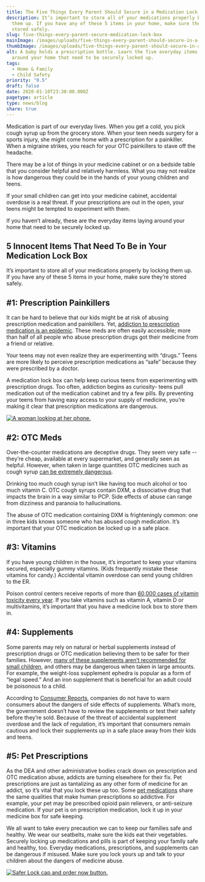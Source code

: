 ```yaml
---
title: The Five Things Every Parent Should Secure in a Medication Lock Box
description: It’s important to store all of your medications properly by locking
  them up. If you have any of these 5 items in your home, make sure they’re
  stored safely.
slug: five-things-every-parent-secure-medication-lock-box
mainImage: /images/uploads/five-things-every-parent-should-secure-in-a-medication-lock-box.jpg
thumbImage: /images/uploads/five-things-every-parent-should-secure-in-a-medication-lock-box.jpg
alt: A baby holds a prescription bottle. Learn the five everyday items laying
  around your home that need to be securely locked up.
tags:
  - Home & Family
  - Child Safety
priority: "0.5"
draft: false
date: 2020-01-10T23:30:00.000Z
pagetype: article
type: news/blog
share: true
---
```

Medication is part of our everyday lives. When you get a cold, you pick cough syrup up from the grocery store. When your teen needs surgery for a sports injury, she might come home with a prescription for a painkiller. When a migraine strikes, you reach for your OTC painkillers to stave off the headache.

There may be a lot of things in your medicine cabinet or on a bedside table that you consider helpful and relatively harmless. What you may not realize is how dangerous they could be in the hands of your young children and teens.

If your small children can get into your medicine cabinet, accidental overdose is a real threat. If your prescriptions are out in the open, your teens might be tempted to experiment with them.

If you haven’t already, these are the everyday items laying around your home that need to be securely locked up.

## 5 Innocent Items That Need To Be in Your Medication Lock Box

It’s important to store all of your medications properly by locking them up.&nbsp; If you have any of these 5 items in your home, make sure they’re stored safely.

## \#1: Prescription Painkillers

It can be hard to believe that our kids might be at risk of abusing prescription medication and painkillers. Yet, [addiction to prescription medication is an epidemic](/news/blog/can-medication-storage-really-prevent-drug-addiction). These meds are often easily accessible; more than half of all people who abuse prescription drugs got their medicine from a friend or relative.

Your teens may not even realize they are experimenting with “drugs.” Teens are more likely to perceive prescription medications as “safe” because they were prescribed by a doctor.

A medication lock box can help keep curious teens from experimenting with prescription drugs. Too often, addiction begins as curiosity- teens pull medication out of the medication cabinet and try a few pills. By preventing your teens from having easy access to your supply of medicine, you’re making it clear that prescription medications are dangerous.

[![A woman looking at her phone.](/images/uploads/rxguardian-well-rx-graphic.jpg "Save up to 80 percent on prescription drugs.")](https://www.wellrx.com/rx-discount-card/enroll/?invitecode=SaferLock%20&utm_source=SaferLock%20&utm_medium=affiliate&utm_campaign=%3cblogs%3E "WellRx Link")

## \#2: OTC Meds

Over-the-counter medications are deceptive drugs. They seem very safe -- they’re cheap, available at every supermarket, and generally seen as helpful. However, when taken in large quantities OTC medicines such as cough syrup [can be extremely dangerous](http://stopmedicineabuse.org/what-does-abuse-look-like).

Drinking too much cough syrup isn’t like having too much alcohol or too much vitamin C. OTC cough syrups contain DXM, a dissociative drug that impacts the brain in a way similar to PCP. Side effects of abuse can range from dizziness and paranoia to hallucinations.

The abuse of OTC medication containing DXM is frighteningly common: one in three kids knows someone who has abused cough medication. It’s important that your OTC medication be locked up in a safe place.

## \#3: Vitamins

If you have young children in the house, it’s important to keep your vitamins secured, especially gummy vitamins. (Kids frequently mistake these vitamins for candy.) Accidental vitamin overdose can send young children to the ER.

Poison control centers receive reports of more than [60,000 cases of vitamin toxicity every year](/news/blog/protect-your-kids-from-the-1-cause-of-child-poisoning). If you take vitamins such as vitamin A, vitamin D or multivitamins, it’s important that you have a medicine lock box to store them in.

## \#4: Supplements

Some parents may rely on natural or herbal supplements instead of prescription drugs or OTC medication believing them to be safer for their families. However, [many of these supplements aren’t recommended for small children](/news/blog/10-innocent-supplements-that-could-poison-your-child), and others may be dangerous when taken in large amounts. For example, the weight-loss supplement ephedra is popular as a form of “legal speed.” And an iron supplement that is beneficial for an adult could be poisonous to a child.

According to [Consumer Reports](http://www.consumerreports.org/cro/2013/10/young-body-builders-beware-supplements-can-be-dangerous/index.htm), companies do not have to warn consumers about the dangers of side effects of supplements. What’s more, the government doesn’t have to review the supplements or test their safety before they’re sold. Because of the threat of accidental supplement overdose and the lack of regulation, it’s important that consumers remain cautious and lock their supplements up in a safe place away from their kids and teens.

## \#5: Pet Prescriptions

As the DEA and other administrative bodies crack down on prescription and OTC medication abuse, addicts are turning elsewhere for their fix. Pet prescriptions are just as tantalizing as any other form of medicine for an addict, so it’s vital that you lock these up too. Some [pet medications](http://www.daytondailynews.com/news/news/state-regional/drug-abusers-turning-to-pet-meds-to-feed-habit/ncJz8/) share the same qualities that make human prescriptions so addictive. For example, your pet may be prescribed opioid pain relievers, or anti-seizure medication. If your pet is on prescription medication, lock it up in your medicine box for safe keeping.

We all want to take every precaution we can to keep our families safe and healthy. We wear our seatbelts, make sure the kids eat their vegetables. Securely locking up medications and pills is part of keeping your family safe and healthy, too. Everyday medications, prescriptions, and supplements can be dangerous if misused. Make sure you lock yours up and talk to your children about the dangers of medicine abuse.

[![Safer Lock cap and order now button.](/images/uploads/safer-cta.png "Better safe than sorry. Lock up your meds.")](https://shop.rxguardian.com/products/safer-lock "Safer Lock Product Link")